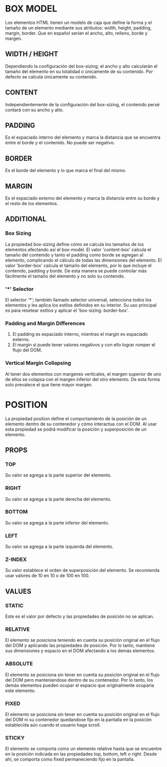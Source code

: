 # BOX MODEL
Los elementos HTML tienen un modelo de caja que define la forma y el tamaño de un elemento mediante sus atributos:
width, height, padding, margin, border.
Que en español serían el ancho, alto, relleno, borde y margen.

## WIDTH / HEIGHT
Dependiendo la configuración del box-sizing; el ancho y alto calcularán el tamaño del elemento en su totalidad o únicamente de su contenido.
Por defecto se calcula únicamente su contenido.

## CONTENT
Independientemente de la configuración del box-sizing, el contenido persé contará con su ancho y alto.

## PADDING
Es el espaciado interno del elemento y marca la distancia que se encuentra entre el borde y el contenido.
No puede ser negativo.

## BORDER
Es el borde del elemento y lo que marca el final del mismo.

## MARGIN
Es el espaciado externo del elemento y marca la distancia entre su borde y el resto de los elementos.

## ADDITIONAL
### Box Sizing
La propiedad box-sizing define cómo se calcula los tamaños de los elementos afectando así el box-model.
El valor 'content-box' calcula el tamaño del contenido y tanto el padding como borde se agregan al elemento, complicando el cálculo de todas las dimensiones del elemento.
El valor 'border-box' calcula el tamaño del elemento, por lo que incluye el contenido, padding y borde.
De esta manera se puede controlar más fácilmente el tamaño del elemento y no solo su contenido.

### '*' Selector
El selector '*'; también llamado selector universal, selecciona todos los elementos y les aplica los estilos definidos en su interior.
Su uso principal es para resetear estilos y aplicar el 'box-sizing: border-box'.

### Padding and Margin Differences
1. El padding es espaciado interno, mientras el margin es espaciado externo.
2. El margin si puede tener valores negativos y con ello lograr romper el flujo del DOM.

### Vertical Margin Collapsing
Al tener dos elementos con margenes verticales, el margen superior de uno de ellos se colapsa con el margen inferior del otro elemento.
De esta forma solo prevalece el que tiene mayor margen.

# POSITION
La propiedad position define el comportamiento de la posición de un elemento dentro de su contenedor y cómo interactua con el DOM.
Al usar esta propiedad se podrá modificar la posición y superposición de un elemento.

## PROPS
### TOP
Su valor se agrega a la parte superior del elemento.
### RIGHT
Su valor se agrega a la parte derecha del elemento.
### BOTTOM
Su valor se agrega a la parte inferior del elemento.
### LEFT
Su valor se agrega a la parte izquierda del elemento.
### Z-INDEX
Su valor establece el orden de superposición del elemento.
Se recomienda usar valores de 10 en 10 o de 100 en 100.

## VALUES
### STATIC
Este es el valor por defecto y las propiedades de posición no se aplican.

### RELATIVE
El elemento se posiciona teniendo en cuenta su posición original en el flujo del DOM y aplicando las propiedades de posición.
Por lo tanto, mantiene sus dimensiones y espacio en el DOM afectando a los demás elementos.

### ABSOLUTE
El elemento se posiciona sin tener en cuenta su posición original en el flujo del DOM pero manteniendose dentro de su contenedor.
Por lo tanto, los demás elementos pueden ocupar el espacio que originalmente ocuparia este elemento.

### FIXED
El elemento se posiciona sin tener en cuenta su posición original en el flujo del DOM ni su contenedor quedandose fijo en la pantalla en la posición establecida aún cuando el usuario haga scroll.

### STICKY
El elemento se comporta como un elemento relative hasta que se encuentre en la posición indicada en las propiedades top, bottom, left o right.
Desde ahí, se comporta como fixed permaneciendo fijo en la pantalla.
